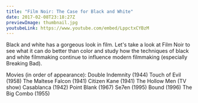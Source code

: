 ```yaml
---
title: "Film Noir: The Case for Black and White"
date: 2017-02-08T23:18:27Z
previewImage: thumbnail.jpg
youtubeLink: https://www.youtube.com/embed/LppctxCYBzM
---
```


Black and white has a gorgeous look in film. Let's take a look at Film Noir to see what it can do better than color and study how the techniques of black and white filmmaking continue to influence modern filmmaking (especially Breaking Bad).


Movies (in order of appearance):
Double Indemnity (1944)
Touch of Evil (1958)
The Maltese Falcon (1941)
Citizen Kane (1941)
The Hollow Men (TV show)
Casablanca (1942)
Point Blank (1967)
Se7en (1995)
Bound (1996)
The Big Combo (1955)